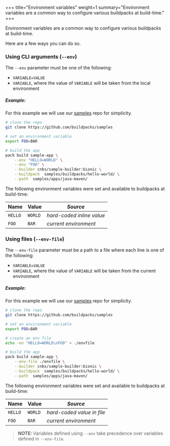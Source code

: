 +++
title="Environment variables"
weight=1
summary="Environment variables are a common way to configure various buildpacks at build-time."
+++

Environment variables are a common way to configure various buildpacks at build-time.

Here are a few ways you can do so.

### Using CLI arguments (`--env`)

The `--env` parameter must be one of the following:

- `VARIABLE=VALUE`
- `VARIABLE`, where the value of `VARIABLE` will be taken from the local environment

##### Example:

For this example we will use our [samples][samples] repo for simplicity.

```bash
# clone the repo
git clone https://github.com/buildpacks/samples

# set an environment variable
export FOO=BAR

# build the app
pack build sample-app \
    --env "HELLO=WORLD" \
    --env "FOO" \
    --builder cnbs/sample-builder:bionic \
    --buildpack  samples/buildpacks/hello-world/ \
    --path  samples/apps/java-maven/
```

The following environment variables were set and available to buildpacks at build-time:

| Name    | Value   |  _Source_                  |
|---------|---------|----------------------------|
| `HELLO` | `WORLD` | _hard-coded inline value_  |
| `FOO`   | `BAR`   | _current environment_      |


### Using files (`--env-file`)

The `--env-file` parameter must be a path to a file where each line is one of the following:

- `VARIABLE=VALUE`
- `VARIABLE`, where the value of `VARIABLE` will be taken from the current environment

##### Example:

For this example we will use our [samples][samples] repo for simplicity.

```bash
# clone the repo
git clone https://github.com/buildpacks/samples

# set an environment variable
export FOO=BAR

# create an env file
echo -en "HELLO=WORLD\nFOO" > ./envfile

# build the app
pack build sample-app \
    --env-file ./envfile \
    --builder cnbs/sample-builder:bionic \
    --buildpack  samples/buildpacks/hello-world/ \
    --path  samples/apps/java-maven/
```

The following environment variables were set and available to buildpacks at build-time:

| Name    | Value   |  _Source_                  |
|---------|---------|----------------------------|
| `HELLO` | `WORLD` | _hard-coded value in file_ |
| `FOO`   | `BAR`   | _current environment_      |

<p class="spacer"></p>

> **NOTE:** Variables defined using `--env` take precedence over variables defined in `--env-file`.

[samples]: https://github.com/buildpacks/samples
